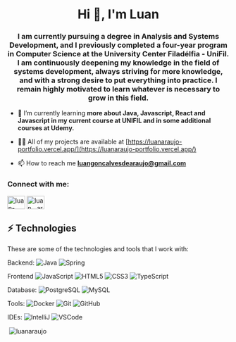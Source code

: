 <h1 align="center">Hi 👋, I'm Luan</h1>
<h3 align="center">I am currently pursuing a degree in Analysis and Systems Development, and I previously completed a four-year program in Computer Science at the University Center Filadélfia - UniFil. I am continuously deepening my knowledge in the field of systems development, always striving for more knowledge, and with a strong desire to put everything into practice. I remain highly motivated to learn whatever is necessary to grow in this field.</h3>

- 🌱 I’m currently learning **more about Java, Javascript, React and Javascript in my current course at UNIFIL and in some additional courses at Udemy.**

- 👨‍💻 All of my projects are available at [https://luanaraujo-portfolio.vercel.app/](https://luanaraujo-portfolio.vercel.app/)

- 📫 How to reach me **luangoncalvesdearaujo@gmail.com**

<h3 align="left">Connect with me:</h3>
<p align="left">
<a href="https://linkedin.com/in/luan-arauujo" target="blank"><img align="center" src="https://raw.githubusercontent.com/rahuldkjain/github-profile-readme-generator/master/src/images/icons/Social/linked-in-alt.svg" alt="luan-arauujo" height="30" width="40" /></a>
<a href="https://instagram.com/luan__araujo" target="blank"><img align="center" src="https://raw.githubusercontent.com/rahuldkjain/github-profile-readme-generator/master/src/images/icons/Social/instagram.svg" alt="luan__araujo" height="30" width="40" /></a>
</p>

## ⚡ Technologies

These are some of the technologies and tools that I work with:

Backend: 
![Java](https://img.shields.io/badge/-Java-007396?style=flat-square&logo=java)
![Spring](https://img.shields.io/badge/-Spring-6DB33F?style=flat-square&logo=spring&logoColor=white)

Frontend
![JavaScript](https://img.shields.io/badge/-JavaScript-black?style=flat-square&logo=javascript)
![HTML5](https://img.shields.io/badge/-HTML5-E34F26?style=flat-square&logo=html5&logoColor=white)
![CSS3](https://img.shields.io/badge/-CSS3-1572B6?style=flat-square&logo=css3)
![TypeScript](https://img.shields.io/badge/-TypeScript-007ACC?style=flat-square&logo=typescript&logoColor=white)

Database:
![PostgreSQL](https://img.shields.io/badge/PostgreSQL-316192?style=for-the-badge&logo=postgresql&logoColor=white)
![MySQL](https://img.shields.io/badge/-MySQL-4479A1?style=flat-square&logo=mysql&logoColor=white)

Tools:
![Docker](https://img.shields.io/badge/-Docker-2496ED?style=flat-square&logo=docker&logoColor=white)
![Git](https://img.shields.io/badge/-Git-black?style=flat-square&logo=git)
![GitHub](https://img.shields.io/badge/-GitHub-181717?style=flat-square&logo=github)

IDEs:
![IntelliJ](https://img.shields.io/badge/-IntelliJ%20IDEA-black?style=flat-square&logo=intellij-idea&logoColor=white)
![VSCode](https://img.shields.io/badge/-VSCode-007ACC?style=flat-square&logo=visual-studio-code&logoColor=white)

<p>&nbsp;<img align="center" src="https://github-readme-stats.vercel.app/api?username=luanaraujo&show_icons=true&locale=en" alt="luanaraujo" /></p>
